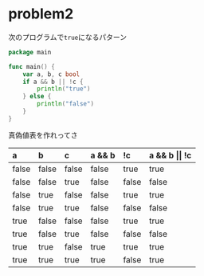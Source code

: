 # problem2

次のプログラムで`true`になるパターン

```go
package main

func main() {
	var a, b, c bool
	if a && b || !c {
		println("true")
	} else {
		println("false")
	}
}
```
真偽値表を作れってさ

| a | b | c | a && b | !c | a && b \|\| !c |
| :--- | :--- | :--- | :--- | :--- | :--- |
| false | false | false | false | true | true
| false | false | true | false | false | false
| false | true | false | false | true | true
| false | true | true | false | false | false
| true | false | false | false | true | true
| true | false | true | false | false | false
| true | true | false | true | true | true
| true | true | true | true | false | true

